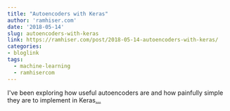 ```yaml
---
title: "Autoencoders with Keras"
author: 'ramhiser.com'
date: '2018-05-14'
slug: autoencoders-with-keras
link: https://ramhiser.com/post/2018-05-14-autoencoders-with-keras/
categories:
- bloglink
tags:
  - machine-learning
  - ramhisercom
---
```


I've been exploring how useful autoencoders are and how painfully simple they are to implement in Keras[... <i class="fas fa-external-link-alt"></i>](https://ramhiser.com/post/2018-05-14-autoencoders-with-keras/)

